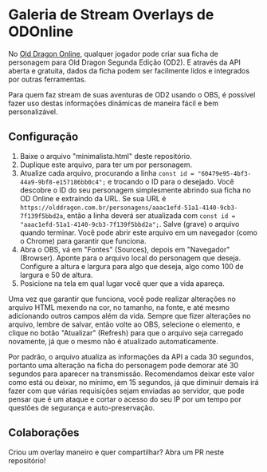 # Galeria de Stream Overlays de ODOnline

No [Old Dragon Online](https://olddragon.com.br/online), qualquer jogador pode criar sua ficha de personagem para Old Dragon Segunda Edição (OD2). E através da API aberta e gratuita, dados da ficha podem ser facilmente lidos e integrados por outras ferramentas.

Para quem faz stream de suas aventuras de OD2 usando o OBS, é possível fazer uso destas informações dinâmicas de maneira fácil e bem personalizável.

## Configuração

1. Baixe o arquivo "minimalista.html" deste repositório.
2. Duplique este arquivo, para ter um por personagem.
3. Atualize cada arquivo, procurando a linha `const id = "60479e95-4bf3-44a9-9bf8-e157186bb0c4";` e trocando o ID para o desejado. Você descobre o ID do seu personagem simplesmente abrindo sua ficha no OD Online e extraindo da URL. Se sua URL é `https://olddragon.com.br/personagens/aaac1efd-51a1-4140-9cb3-7f139f5bbd2a`, então a linha deverá ser atualizada com `const id = "aaac1efd-51a1-4140-9cb3-7f139f5bbd2a";`. Salve (grave) o arquivo quando terminar. Você pode abrir este arquivo em um navegador (como o Chrome) para garantir que funciona.
4. Abra o OBS, vá em "Fontes" (Sources), depois em "Navegador" (Browser). Aponte para o arquivo local do personagem que deseja. Configure a altura e largura para algo que deseja, algo como 100 de largura e 50 de altura.
5. Posicione na tela em qual lugar você quer que a vida apareça.

Uma vez que garantir que funciona, você pode realizar alterações no arquivo HTML mexendo na cor, no tamanho, na fonte, e até mesmo adicionando outros campos além da vida. Sempre que fizer alterações no arquivo, lembre de salvar, então volte ao OBS, selecione o elemento, e clique no botão "Atualizar" (Refresh) para que o arquivo seja carregado novamente, já que o mesmo não é atualizado automaticamente.

Por padrão, o arquivo atualiza as informações da API a cada 30 segundos, portanto uma alteração na ficha do personagem pode demorar até 30 segundos para aparecer na transmissão. Recomendamos deixar este valor como está ou deixar, no mínimo, em 15 segundos, já que diminuir demais irá fazer com que várias requisições sejam enviadas ao servidor, que pode pensar que é um ataque e cortar o acesso do seu IP por um tempo por questões de segurança e auto-preservação.

## Colaborações

Criou um overlay maneiro e quer compartilhar? Abra um PR neste repositório!
